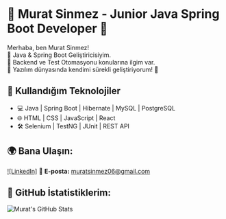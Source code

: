 # 🌟 Murat Sinmez - Junior Java Spring Boot Developer 🌟
Merhaba, ben Murat Sinmez!  
📌 Java & Spring Boot Geliştiricisiyim.  
📌 Backend ve Test Otomasyonu konularına ilgim var.  
📌 Yazılım dünyasında kendimi sürekli geliştiriyorum! 🚀  

## 🚀 Kullandığım Teknolojiler
- 💻 Java | Spring Boot | Hibernate | MySQL | PostgreSQL  
- 🌐 HTML | CSS | JavaScript | React  
- 🛠 Selenium | TestNG | JUnit | REST API  

## 🌍 Bana Ulaşın:
[![LinkedIn]]([https://www.linkedin.com/in/muratsinmez](https://www.linkedin.com/in/murat-sinmez-980185225/))  
📩 **E-posta:** muratsinmez06@gmail.com  

## 📌 GitHub İstatistiklerim:
![Murat's GitHub Stats](https://github-readme-stats.vercel.app/api?username=muratsinmez&show_icons=true&theme=radical)  

